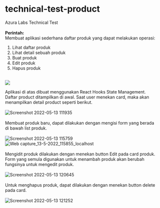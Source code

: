 # technical-test-product
Azura Labs Technical Test
<br /><br />
<b>Perintah:</b> <br />
Membuat aplikasi sederhana daftar produk yang dapat melakukan operasi:
<ol>
  <li>Lihat daftar produk</li>
  <li>Lihat detail sebuah produk</li>
  <li>Buat produk</li>
  <li>Edit produk</li>
  <li>Hapus produk</li>
</ol>
<br />

<img src="https://user-images.githubusercontent.com/70563202/168208677-76dbcc3c-54d9-49e5-9505-80cacd4b646f.jpeg" />
<br />

Aplikasi di atas dibuat menggunakan React Hooks State Management. Daftar product ditampilkan di awal. Saat user menekan card, maka akan menampilkan detail product seperti berikut.
<br /><br />
![Screenshot 2022-05-13 111935](https://user-images.githubusercontent.com/70563202/168210545-8c760117-53a8-4f95-b049-2a920e5b493d.png)
<br /><br />
Membuat produk baru, dapat dilakukan dengan mengisi form yang berada di bawah list produk.
<br /><br />
![Screenshot 2022-05-13 115759](https://user-images.githubusercontent.com/70563202/168214271-e76cbaf4-e8b5-4d23-8567-92b52da4b813.png)
![Web capture_13-5-2022_115855_localhost](https://user-images.githubusercontent.com/70563202/168214328-a22d859e-a0d9-4fda-951a-a15eaba02c13.jpeg)
<br /><br />
Mengidit produk dilakukan dengan menekan button Edit pada card produk. Form yang semula digunakan untuk menambah produk akan berubah fungsinya untuk mengedit produk.
<br /><br />
![Screenshot 2022-05-13 120645](https://user-images.githubusercontent.com/70563202/168214869-ea088c86-5f78-46dd-881c-679a36319b98.png)
<br /><br />
Untuk menghapus produk, dapat dilakukan dengan menekan button delete pada card.
<br /><br />
![Screenshot 2022-05-13 121252](https://user-images.githubusercontent.com/70563202/168215505-139090f8-5e43-4cef-a733-ddd8127a00bf.png)

